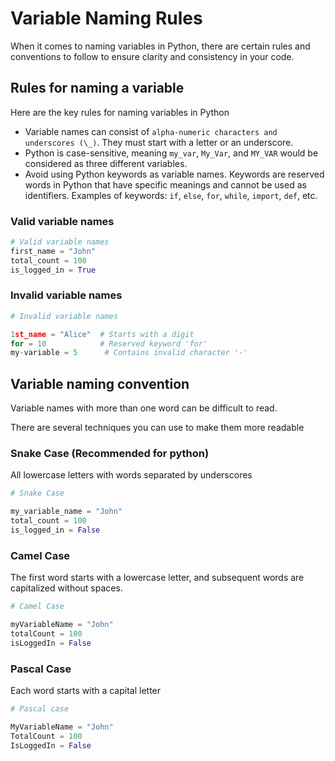 # Variable Naming Rules

When it comes to naming variables in Python, there are certain rules and conventions to follow to ensure clarity and consistency in your code.

## Rules for naming a variable

Here are the key rules for naming variables in Python

- Variable names can consist of `alpha-numeric characters and underscores (\_)`. They must start with a letter or an underscore.
- Python is case-sensitive, meaning `my_var`, `My_Var`, and `MY_VAR` would be considered as three different variables.
- Avoid using Python keywords as variable names. Keywords are reserved words in Python that have specific meanings and cannot be used as identifiers. Examples of keywords: `if`, `else`, `for`, `while`, `import`, `def`, etc.

### Valid variable names

```python
# Valid variable names
first_name = "John"
total_count = 100
is_logged_in = True
```

### Invalid variable names

```python
# Invalid variable names

1st_name = "Alice"  # Starts with a digit
for = 10            # Reserved keyword 'for'
my-variable = 5      # Contains invalid character '-'
```

## Variable naming convention

Variable names with more than one word can be difficult to read.

There are several techniques you can use to make them more readable

### Snake Case (Recommended for python)

All lowercase letters with words separated by underscores

```python
# Snake Case

my_variable_name = "John"
total_count = 100
is_logged_in = False
```

### Camel Case

The first word starts with a lowercase letter, and subsequent words are capitalized without spaces.

```python
# Camel Case

myVariableName = "John"
totalCount = 100
isLoggedIn = False
```

### Pascal Case

Each word starts with a capital letter

```python
# Pascal case

MyVariableName = "John"
TotalCount = 100
IsLoggedIn = False
```
